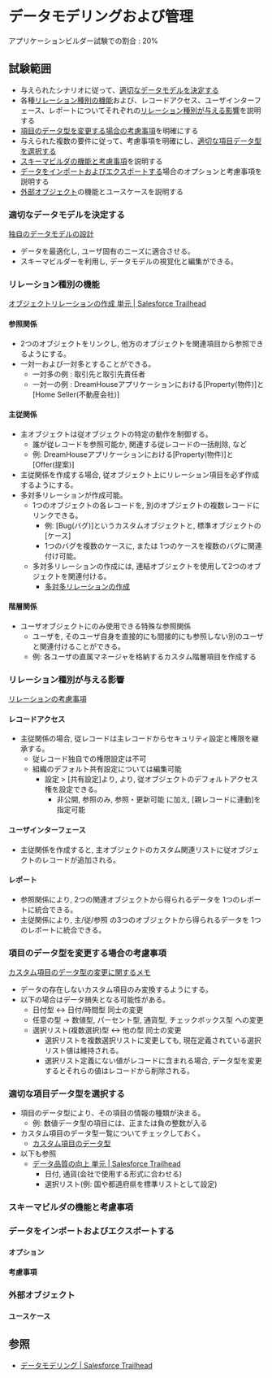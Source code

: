 # データモデリングおよび管理

アプリケーションビルダー試験での割合 : 20%

## 試験範囲

- 与えられたシナリオに従って、[適切なデータモデルを決定する](data-modeling-and-management.md#適切なデータモデルを決定する)
- 各種[リレーション種別の機能](data-modeling-and-management.md#リレーション種別の機能)および、レコードアクセス、ユーザインターフェース、レポートについてそれぞれの[リレーション種別が与える影響](data-modeling-and-management.md#リレーション種別が与える影響)を説明する
- [項目のデータ型を変更する場合の考慮事項](data-modeling-and-management.md#項目のデータ型を変更する場合の考慮事項)を明確にする
- 与えられた複数の要件に従って、考慮事項を明確にし、[適切な項目データ型を選択する](data-modeling-and-management.md#適切な項目データ型を選択する)
- [スキーマビルダの機能と考慮事項](data-modeling-and-management.md#スキーマビルダの機能と考慮事項)を説明する
- [データをインポートおよびエクスポートする](data-modeling-and-management.md#データをインポートおよびエクスポートする)場合のオプションと考慮事項を説明する
- [外部オブジェクト](data-modeling-and-management.md#外部オブジェクト)の機能とユースケースを説明する


### 適切なデータモデルを決定する

[独自のデータモデルの設計](https://help.salesforce.com/articleView?id=schema_builder.htm&type=5)

- データを最適化し, ユーザ固有のニーズに適合させる。
- スキーマビルダーを利用し, データモデルの視覚化と編集ができる。

### リレーション種別の機能

[オブジェクトリレーションの作成 単元 | Salesforce Trailhead](https://trailhead.salesforce.com/ja/content/learn/modules/data_modeling/object_relationships?trail_id=force_com_admin_beginner)

#### 参照関係

- 2つのオブジェクトをリンクし, 他方のオブジェクトを関連項目から参照できるようにする。
- 一対一および一対多とすることができる。
  - 一対多の例 : 取引先と取引先責任者
  - 一対一の例 : DreamHouseアプリケーションにおける[Property(物件)]と[Home Seller(不動産会社)]

#### 主従関係

- 主オブジェクトは従オブジェクトの特定の動作を制御する。
  - 誰が従レコードを参照可能か, 関連する従レコードの一括削除, など
  - 例: DreamHouseアプリケーションにおける[Property(物件)]と [Offer(提案)]
- 主従関係を作成する場合, 従オブジェクト上にリレーション項目を必ず作成するようにする。
- 多対多リレーションが作成可能。
  - 1つのオブジェクトの各レコードを, 別のオブジェクトの複数レコードにリンクできる。
    - 例: [Bug(バグ)]というカスタムオブジェクトと, 標準オブジェクトの[ケース]
    - 1つのバグを複数のケースに, または 1つのケースを複数のバグに関連付け可能。
  - 多対多リレーションの作成には, 連結オブジェクトを使用して2つのオブジェクトを関連付ける。
    - [多対多リレーションの作成](https://help.salesforce.com/articleView?id=relationships_manytomany.htm&type=5)

#### 階層関係

- ユーザオブジェクトにのみ使用できる特殊な参照関係
  - ユーザを, そのユーザ自身を直接的にも間接的にも参照しない別のユーザと関連付けることができる。
  - 例: 各ユーザの直属マネージャを格納するカスタム階層項目を作成する

### リレーション種別が与える影響

[リレーションの考慮事項](https://help.salesforce.com/articleView?id=relationships_considerations.htm)

#### レコードアクセス

- 主従関係の場合, 従レコードは主レコードからセキュリティ設定と権限を継承する。
  - 従レコード独自での権限設定は不可
  - 組織のデフォルト共有設定については編集可能
    - 設定 > [共有設定]より, より, 従オブジェクトのデフォルトアクセス権を設定できる。
      - 非公開, 参照のみ, 参照・更新可能 に加え, [親レコードに連動]を指定可能

#### ユーザインターフェース

- 主従関係を作成すると, 主オブジェクトのカスタム関連リストに従オブジェクトのレコードが追加される。

#### レポート

- 参照関係により, 2つの関連オブジェクトから得られるデータを 1つのレポートに統合できる。
- 主従関係により, 主/従/参照 の3つのオブジェクトから得られるデータを 1つのレポートに統合できる。

### 項目のデータ型を変更する場合の考慮事項

[カスタム項目のデータ型の変更に関するメモ](https://help.salesforce.com/articleView?id=notes_on_changing_custom_field_types.htm&type=5)

- データの存在しないカスタム項目のみ変換するようにする。
- 以下の場合はデータ損失となる可能性がある。
  - 日付型 <-> 日付/時間型 同士の変更
  - 任意の型 -> 数値型, パーセント型, 通貨型, チェックボックス型 への変更
  - 選択リスト(複数選択)型 <-> 他の型 同士の変更
    - 選択リストを複数選択リストに変更しても, 現在定義されている選択リスト値は維持される。
    - 選択リスト定義にない値がレコードに含まれる場合, データ型を変更するとそれらの値はレコードから削除される。

### 適切な項目データ型を選択する

- 項目のデータ型により、その項目の情報の種類が決まる。
  - 例: 数値データ型の項目には、正または負の整数が入る
- カスタム項目のデータ型一覧についてチェックしておく。
  - [カスタム項目のデータ型](https://help.salesforce.com/articleView?id=custom_field_types.htm&type=5)
- 以下も参照
  - [データ品質の向上 単元 | Salesforce Trailhead](https://trailhead.salesforce.com/ja/content/learn/modules/data_quality/data_quality_improve_quality)
    - 日付, 通貨(会社で使用する形式に合わせる)
    - 選択リスト(例: 国や都道府県を標準リストとして設定)

### スキーマビルダの機能と考慮事項


### データをインポートおよびエクスポートする


#### オプション


#### 考慮事項


### 外部オブジェクト


#### ユースケース


## 参照

- [データモデリング | Salesforce Trailhead](https://trailhead.salesforce.com/ja/content/learn/modules/data_modeling?trail_id=force_com_admin_beginner)
